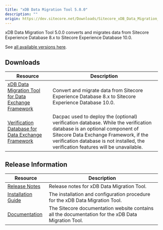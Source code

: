 ```yaml
---
title: "xDB Data Migration Tool 5.0.0"
description: ""
origin: https://dev.sitecore.net/Downloads/Sitecore_xDB_Data_Migration_Tool/5x/xDB_Data_Migration_Tool_500
---
```


xDB Data Migration Tool 5.0.0 converts and migrates data from Sitecore Experience Database 8.x to Sitecore Experience Database 10.0.

See [all available versions here](/downloads/Sitecore_xDB_Data_Migration_Tool).

## Downloads

 | Resource | Description |
 | --- | --- |
 | [xDB Data Migration Tool for Data Exchange Framework](https://scdp.blob.core.windows.net/downloads/Sitecore%20xDB%20Data%20Migration%20Tool/5x/xDB%20Data%20Migration%20Tool%20500/Secure/xDB%20Data%20Migration%20Tool%20for%20Data%20Exchange%20Framework%205.0.0%20rev.%2001468.zip) | Convert and migrate data from Sitecore Experience Database 8.x to Sitecore Experience Database 10.0. |
 | [Verification Database for Data Exchange Framework](https://scdp.blob.core.windows.net/downloads/Sitecore%20xDB%20Data%20Migration%20Tool/5x/xDB%20Data%20Migration%20Tool%20500/Secure/Sitecore.DataExchange.Verification.dacpac) | Dacpac used to deploy the (optional) verification database. While the verification database is an optional component of Sitecore Data Exchange Framework, if the verification database is not installed, the verification features will be unavailable. |

## Release Information

 | Resource | Description |
 | --- | --- |
 | [Release Notes](/downloads/Sitecore_xDB_Data_Migration_Tool/5x/xDB_Data_Migration_Tool_500/Release_Notes) | Release notes for xDB Data Migration Tool. |
 | [Installation Guide](https://scdp.blob.core.windows.net/downloads/Sitecore%20xDB%20Data%20Migration%20Tool/5x/xDB%20Data%20Migration%20Tool%20500/Secure/xDB_Data_Migration_Tool_5_0_Installation_Guide-en.pdf) | The installation and configuration procedure for the xDB Data Migration Tool. |
 | [Documentation](https://doc.sitecore.com/developers/dmt/50/xdb-data-migration-tool/en/xdb-data-migration-tool.html) | The Sitecore documentation website contains all the documentation for the xDB Data Migration Tool. |